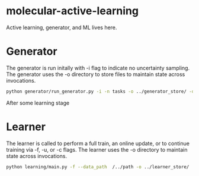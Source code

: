 # molecular-active-learning
Active learning, generator, and ML lives here.


# Generator
The generator is run initally with -i flag to indicate no uncertainty sampling. The generator uses the -o directory to store 
files to maintain state across invocations.
```bash
python generator/run_generator.py -i -n tasks -o ../generator_store/ -d ../data.csv
```

After some learning stage

# Learner
The learner is called to perform a full train, an online update, or to continue training via -f, -u, or -c flags. The learner uses the -o
directory to maintain state across invocations.
```bash
python learning/main.py -f --data_path  /../path -o ../learner_store/
```